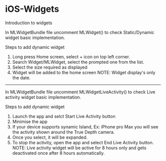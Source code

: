 # iOS-Widgets
Introduction to widgets 


In MLWidgetBundle file uncomment MLWidget() to check Static/Dynamic widget basic implementation.

Steps to add dynamic widget
1. Long press Home screen, select + icon on top left corner.
2. Search Widget/MLWidget, select the prompted one from the list.
3. Select the size required as displayed
4. Widget will be added to the home screen
NOTE: Widget display's only the date.

----------------

In MLWidgetBundle file uncomment MLWidgetLiveActivity() to check Live activity widget basic implementation.

Steps to add dynamic widget
1. Launch the app and selct Start Live Activity button
2. Minimise the app
3. If your device supports synamic Island, Ex: iPhone pro Max you will see the activity shown around the True Depth camera.
4. Once you select, it will be expanded.
5. To stop the activity, open the app and select End Live Activity button.
NOTE: Live activity widget will be active for 8 hours only and gets deactivated once after 8 hours automatically.


